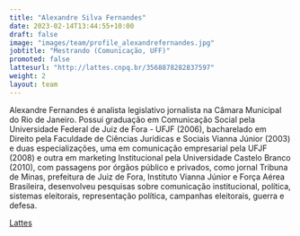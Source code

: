```yaml
---
title: "Alexandre Silva Fernandes"
date: 2023-02-14T13:44:55+10:00
draft: false
image: "images/team/profile_alexandrefernandes.jpg"
jobtitle: "Mestrando (Comunicação, UFF)"
promoted: false
lattesurl: "http://lattes.cnpq.br/3568878282837597"
weight: 2
layout: team
---
```


Alexandre Fernandes é analista legislativo jornalista na Câmara Municipal do Rio de Janeiro. Possui graduação em Comunicação Social pela Universidade Federal de Juiz de Fora - UFJF (2006), bacharelado em Direito pela Faculdade de Ciências Jurídicas e Sociais Vianna Júnior (2003) e duas especializações, uma em comunicação empresarial pela UFJF (2008) e outra em marketing Institucional pela Universidade Castelo Branco (2010), com passagens por órgãos público e privados, como jornal Tribuna de Minas, prefeitura de Juiz de Fora, Instituto Vianna Júnior e Força Aérea Brasileira, desenvolveu pesquisas sobre comunicação institucional, política, sistemas eleitorais, representação política, campanhas eleitorais, guerra e defesa.

<a href="http://lattes.cnpq.br/3568878282837597">Lattes</a>
